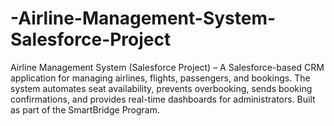 # -Airline-Management-System-Salesforce-Project
Airline Management System (Salesforce Project) – A Salesforce-based CRM application for managing airlines, flights, passengers, and bookings. The system automates seat availability, prevents overbooking, sends booking confirmations, and provides real-time dashboards for administrators. Built as part of the SmartBridge Program.
